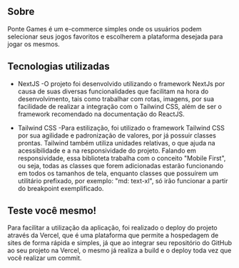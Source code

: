 ## Sobre

Ponte Games é um e-commerce simples onde os usuários podem selecionar seus jogos favoritos e escolherem a plataforma desejada para jogar os mesmos.
## Tecnologias utilizadas

- NextJS
-O projeto foi desenvolvido utilizando o framework NextJs por causa de suas diversas funcionalidades que facilitam na hora do desenvolvimento, 
tais como trabalhar com rotas, imagens, por sua facilidade de realizar a integração com o Tailwind CSS, além de ser o framework recomendado 
na documentação do ReactJS.

- Tailwind CSS
-Para estilização, foi utilizado o framework Tailwind CSS por sua agilidade e padronização de valores, por já possuir classes prontas.
Tailwind também utiliza unidades relativas, o que ajuda na acessibilidade e a na responsividade do projeto. Falando em responsividade,
essa biblioteta trabalha com o conceito "Mobile First", ou seja, todas as classes que forem adicionadas estarão funcionando em todos os tamanhos
de tela, enquanto classes que possuírem um utilitário prefixado, por exemplo: "md: text-xl", só irão funcionar a partir do breakpoint exemplificado.
## Teste você mesmo!

Para facilitar a utilização da aplicação, foi realizado o deploy do projeto através da Vercel, que é uma plataforma que permite a hospedagem 
de sites de forma rápida e simples, já que ao integrar seu repositório do GitHub ao seu projeto na Vercel, o mesmo já realiza a build e o deploy
toda vez que você realizar um commit.

